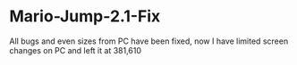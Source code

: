 # Mario-Jump-2.1-Fix
All bugs and even sizes from PC have been fixed, now I have limited screen changes on PC and left it at 381,610
